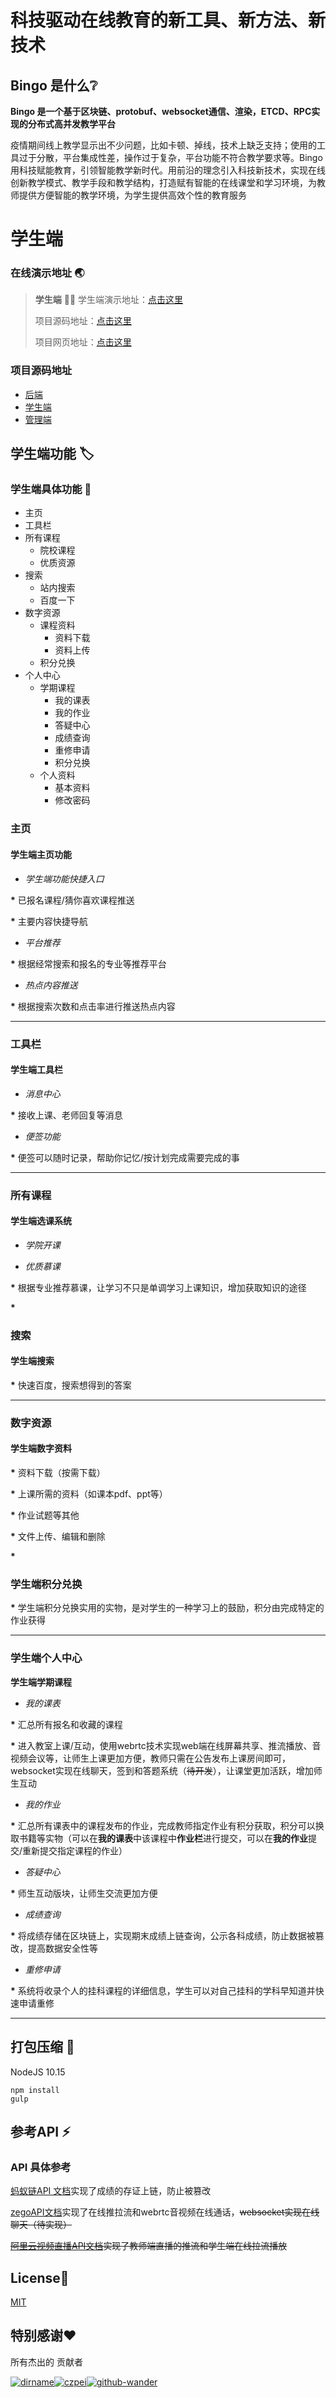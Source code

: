 # 科技驱动在线教育的新工具、新方法、新技术

## Bingo 是什么:grey_question:

**Bingo 是一个基于区块链、protobuf、websocket通信、渲染，ETCD、RPC实现的分布式高并发教学平台**

疫情期间线上教学显示出不少问题，比如卡顿、掉线，技术上缺乏支持；使用的工具过于分散，平台集成性差，操作过于复杂，平台功能不符合教学要求等。Bingo用科技赋能教育，引领智能教学新时代。用前沿的理念引入科技新技术，实现在线创新教学模式、教学手段和教学结构，打造赋有智能的在线课堂和学习环境，为教师提供方便智能的教学环境，为学生提供高效个性的教育服务

# 学生端

### 在线演示地址 :earth_asia:

> **学生端** :man_student:
> 学生端演示地址：[点击这里](https://www.youtube.com/watch?v=wMm_pOy1feQ&feature=youtu.be)
>
> 项目源码地址：[点击这里](https://github.com/dirname/eduhacks2020)
>
> 项目网页地址：[点击这里](https://htdocs.net/)

### 项目源码地址

* [后端](https://github.com/dirname/eduhacks2020)
* [学生端](https://github.com/dirname/eduhacks2020/tree/web/student)
* [管理端](https://github.com/dirname/eduhacks2020/tree/web/manager)

## 学生端功能 :label:

### 学生端具体功能 :rocket:

- 主页
- 工具栏
- 所有课程
  + 院校课程
  + 优质资源
- 搜索
  + 站内搜索
  + 百度一下
- 数字资源
  + 课程资料
    + 资料下载
    + 资料上传
  + 积分兑换
- 个人中心
  + 学期课程
    + 我的课表
    + 我的作业
    + 答疑中心
    + 成绩查询
    + 重修申请
    + 积分兑换
  + 个人资料
    + 基本资料
    + 修改密码

### 主页

#### 学生端主页功能

+ *学生端功能快捷入口*

__*__ 已报名课程/猜你喜欢课程推送

__*__ 主要内容快捷导航

+ *平台推荐*

__*__ 根据经常搜索和报名的专业等推荐平台

+ *热点内容推送*

__*__ 根据搜索次数和点击率进行推送热点内容

***

### 工具栏

#### 学生端工具栏

- *消息中心*

__*__ 接收上课、老师回复等消息

+ *便签功能*

__*__ 便签可以随时记录，帮助你记忆/按计划完成需要完成的事

***

### 所有课程

#### 学生端选课系统

+ *学院开课*

+ *优质慕课*

__*__ 根据专业推荐慕课，让学习不只是单调学习上课知识，增加获取知识的途径

__*__ 

### 搜索

#### 学生端搜索

__*__ 快速百度，搜索想得到的答案

***

### 数字资源

#### 学生端数字资料

__*__ 资料下载（按需下载）

__*__ 上课所需的资料（如课本pdf、ppt等）

__*__ 作业试题等其他

__*__ 文件上传、编辑和删除

__*__ 

### 学生端积分兑换

__*__ 学生端积分兑换实用的实物，是对学生的一种学习上的鼓励，积分由完成特定的作业获得

***

### 学生端个人中心

**学生端学期课程**

+ *我的课表*

__*__ 汇总所有报名和收藏的课程

__*__ 进入教室上课/互动，使用webrtc技术实现web端在线屏幕共享、推流播放、音视频会议等，让师生上课更加方便，教师只需在公告发布上课房间即可，websocket实现在线聊天，签到和答题系统（~~待开发~~），让课堂更加活跃，增加师生互动

+ *我的作业*

__*__ 汇总所有课表中的课程发布的作业，完成教师指定作业有积分获取，积分可以换取书籍等实物（可以在**我的课表**中该课程中**作业栏**进行提交，可以在**我的作业**提交/重新提交指定课程的作业）

+ *答疑中心*

__*__ 师生互动版块，让师生交流更加方便

+ *成绩查询*

__*__ 将成绩存储在区块链上，实现期末成绩上链查询，公示各科成绩，防止数据被篡改，提高数据安全性等

+ *重修申请*

__*__ 系统将收录个人的挂科课程的详细信息，学生可以对自己挂科的学科早知道并快速申请重修

***

## 打包压缩 :hammer:

NodeJS 10.15

```node
npm install
gulp
```

## 参考API :zap:

### API 具体参考

[蚂蚁链API 文档](https://antchain.antgroup.com/docs/11/171401)实现了成绩的存证上链，防止被篡改

[zegoAPI文档](https://doc-zh.zego.im/zh/5416.html)实现了在线推拉流和webrtc音视频在线通话，~~websocket实现在线聊天（待实现）~~

[~~阿里云视频直播API文档~~](https://help.aliyun.com/document_detail/29951.html?spm=5176.7991389.1295213.9.687e1547QjRSPR)~~实现了教师端直播的推流和学生端在线拉流播放~~

## License:page_facing_up:

 [MIT](LICENSE)

## 特别感谢:heart:

所有杰出的 贡献者

[![dirname](https://avatars1.githubusercontent.com/u/32116910?s=64&v=4)](https://github.com/dirname)[![czpei](https://avatars1.githubusercontent.com/u/46366798?s=64&v=4)](https://github.com/czpei)[![github-wander](https://avatars1.githubusercontent.com/u/46366854?s=64&v=4)](https://github.com/github-wander)